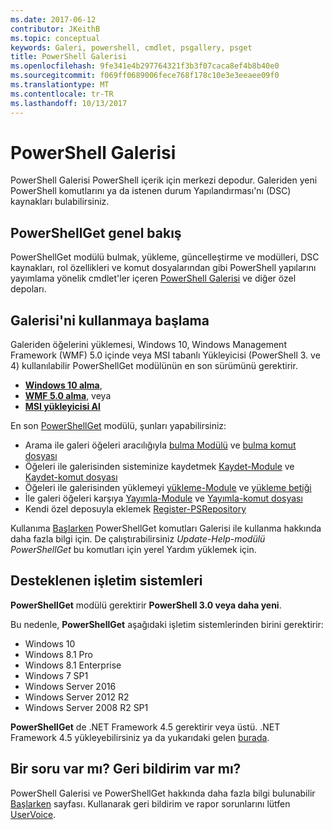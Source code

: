 ```yaml
---
ms.date: 2017-06-12
contributor: JKeithB
ms.topic: conceptual
keywords: Galeri, powershell, cmdlet, psgallery, psget
title: PowerShell Galerisi
ms.openlocfilehash: 9fe341e4b297764321f3b3f07caca8ef4b8b40e0
ms.sourcegitcommit: f069ff0689006fece768f178c10e3e3eeaee09f0
ms.translationtype: MT
ms.contentlocale: tr-TR
ms.lasthandoff: 10/13/2017
---
```

# <a name="the-powershell-gallery"></a>PowerShell Galerisi

PowerShell Galerisi PowerShell içerik için merkezi depodur. Galeriden yeni PowerShell komutlarını ya da istenen durum Yapılandırması'nı (DSC) kaynakları bulabilirsiniz.

## <a name="powershellget-overview"></a>PowerShellGet genel bakış

PowerShellGet modülü bulmak, yükleme, güncelleştirme ve modülleri, DSC kaynakları, rol özellikleri ve komut dosyalarından gibi PowerShell yapılarını yayımlama yönelik cmdlet'ler içeren [PowerShell Galerisi](https://www.PowerShellGallery.com) ve diğer özel depoları.

## <a name="getting-started-with-the-gallery"></a>Galerisi'ni kullanmaya başlama

Galeriden öğelerini yüklemesi, Windows 10, Windows Management Framework (WMF) 5.0 içinde veya MSI tabanlı Yükleyicisi (PowerShell 3. ve 4) kullanılabilir PowerShellGet modülünün en son sürümünü gerektirir.

- [**Windows 10 alma**](http://go.microsoft.com/fwlink/?LinkID=624830&clcid=0x409),
- [**WMF 5.0 alma**](http://go.microsoft.com/fwlink/?LinkId=398175), veya
- [**MSI yükleyicisi Al**](http://go.microsoft.com/fwlink/?LinkID=746217&clcid=0x409)

En son [PowerShellGet](http://go.microsoft.com/fwlink/?LinkID=760387&clcid=0x409) modülü, şunları yapabilirsiniz:

-   Arama ile galeri öğeleri aracılığıyla [bulma Modülü](https://go.microsoft.com/fwlink/?LinkId=821658) ve [bulma komut dosyası](https://go.microsoft.com/fwlink/?LinkId=822322)
-   Öğeleri ile galerisinden sisteminize kaydetmek [Kaydet-Module](https://go.microsoft.com/fwlink/?LinkId=821669) ve [Kaydet-komut dosyası](https://go.microsoft.com/fwlink/?LinkId=822334)
-   Öğeleri ile galerisinden yüklemeyi [yükleme-Module](https://go.microsoft.com/fwlink/?LinkId=821663) ve [yükleme betiği](https://go.microsoft.com/fwlink/?LinkId=822327)
-   İle galeri öğeleri karşıya [Yayımla-Module](https://go.microsoft.com/fwlink/?LinkId=821666) ve [Yayımla-komut dosyası](https://go.microsoft.com/fwlink/?LinkId=822331)
-   Kendi özel deposuyla eklemek [Register-PSRepository](https://go.microsoft.com/fwlink/?LinkId=821668)

Kullanıma [Başlarken](psgallery/psgallery_gettingstarted.md) PowerShellGet komutları Galerisi ile kullanma hakkında daha fazla bilgi için. De çalıştırabilirsiniz *Update-Help-modülü PowerShellGet* bu komutları için yerel Yardım yüklemek için.

## <a name="supported-operating-systems"></a>Desteklenen işletim sistemleri

**PowerShellGet** modülü gerektirir **PowerShell 3.0 veya daha yeni**.

Bu nedenle, **PowerShellGet** aşağıdaki işletim sistemlerinden birini gerektirir:

- Windows 10
- Windows 8.1 Pro
- Windows 8.1 Enterprise
- Windows 7 SP1
- Windows Server 2016
- Windows Server 2012 R2
- Windows Server 2008 R2 SP1

**PowerShellGet** de .NET Framework 4.5 gerektirir veya üstü. .NET Framework 4.5 yükleyebilirsiniz ya da yukarıdaki gelen [burada](https://msdn.microsoft.com/en-us/library/5a4x27ek.aspx).


## <a name="got-a-question-have-feedback"></a>Bir soru var mı? Geri bildirim var mı?

PowerShell Galerisi ve PowerShellGet hakkında daha fazla bilgi bulunabilir [Başlarken](psgallery/psgallery_gettingstarted.md) sayfası. Kullanarak geri bildirim ve rapor sorunlarını lütfen [UserVoice](http://windowsserver.uservoice.com/forums/301869-powershell).

